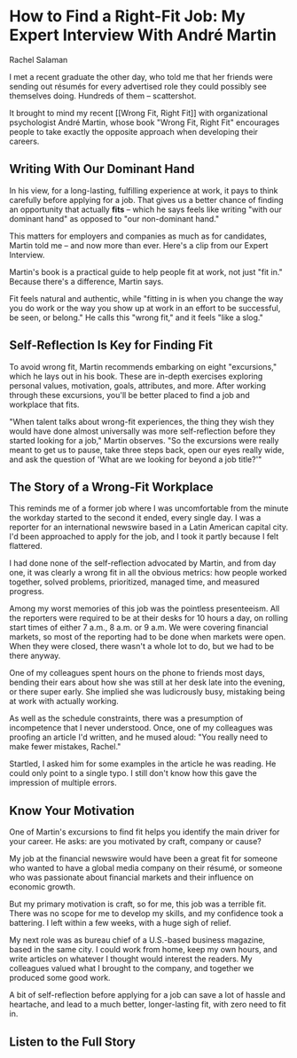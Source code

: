 # How to Find a Right-Fit Job: My Expert Interview With André Martin 

Rachel Salaman

I met a recent graduate the other day, who told me that her friends were sending out résumés for every advertised role they could possibly see themselves doing. Hundreds of them – scattershot.

It brought to mind my recent [[Wrong Fit, Right Fit]] with organizational psychologist André Martin, whose book "Wrong Fit, Right Fit" encourages people to take exactly the opposite approach when developing their careers.

## Writing With Our Dominant Hand

In his view, for a long-lasting, fulfilling experience at work, it pays to think carefully before applying for a job. That gives us a better chance of finding an opportunity that actually **fits** – which he says feels like writing "with our dominant hand" as opposed to "our non-dominant hand."

This matters for employers and companies as much as for candidates, Martin told me – and now more than ever. Here's a clip from our Expert Interview. 

Martin's book is a practical guide to help people fit at work, not just "fit in." Because there's a difference, Martin says.

Fit feels natural and authentic, while "fitting in is when you change the way you do work or the way you show up at work in an effort to be successful, be seen, or belong." He calls this "wrong fit," and it feels "like a slog."

## Self-Reflection Is Key for Finding Fit

To avoid wrong fit, Martin recommends embarking on eight "excursions," which he lays out in his book. These are in-depth exercises exploring personal values, motivation, goals, attributes, and more. After working through these excursions, you'll be better placed to find a job and workplace that fits.

"When talent talks about wrong-fit experiences, the thing they wish they would have done almost universally was more self-reflection before they started looking for a job," Martin observes. "So the excursions were really meant to get us to pause, take three steps back, open our eyes really wide, and ask the question of 'What are we looking for beyond a job title?'"

## The Story of a Wrong-Fit Workplace

This reminds me of a former job where I was uncomfortable from the minute the workday started to the second it ended, every single day. I was a reporter for an international newswire based in a Latin American capital city. I'd been approached to apply for the job, and I took it partly because I felt flattered.

I had done none of the self-reflection advocated by Martin, and from day one, it was clearly a wrong fit in all the obvious metrics: how people worked together, solved problems, prioritized, managed time, and measured progress.

Among my worst memories of this job was the pointless presenteeism. All the reporters were required to be at their desks for 10 hours a day, on rolling start times of either 7 a.m., 8 a.m. or 9 a.m. We were covering financial markets, so most of the reporting had to be done when markets were open. When they were closed, there wasn't a whole lot to do, but we had to be there anyway.

One of my colleagues spent hours on the phone to friends most days, bending their ears about how she was still at her desk late into the evening, or there super early. She implied she was ludicrously busy, mistaking being at work with actually working.

As well as the schedule constraints, there was a presumption of incompetence that I never understood. Once, one of my colleagues was proofing an article I'd written, and he mused aloud: "You really need to make fewer mistakes, Rachel."

Startled, I asked him for some examples in the article he was reading. He could only point to a single typo. I still don't know how this gave the impression of multiple errors.

## Know Your Motivation

One of Martin's excursions to find fit helps you identify the main driver for your career. He asks: are you motivated by craft, company or cause?

My job at the financial newswire would have been a great fit for someone who wanted to have a global media company on their résumé, or someone who was passionate about financial markets and their influence on economic growth.

But my primary motivation is craft, so for me, this job was a terrible fit. There was no scope for me to develop my skills, and my confidence took a battering. I left within a few weeks, with a huge sigh of relief.

My next role was as bureau chief of a U.S.-based business magazine, based in the same city. I could work from home, keep my own hours, and write articles on whatever I thought would interest the readers. My colleagues valued what I brought to the company, and together we produced some good work.

A bit of self-reflection before applying for a job can save a lot of hassle and heartache, and lead to a much better, longer-lasting fit, with zero need to fit in.

## Listen to the Full Story

